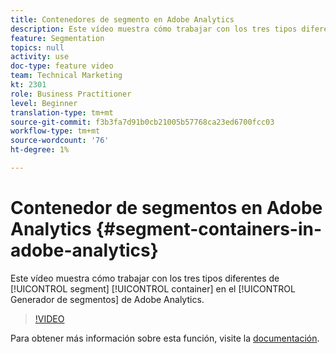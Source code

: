 ```yaml
---
title: Contenedores de segmento en Adobe Analytics
description: Este vídeo muestra cómo trabajar con los tres tipos diferentes de contenedores de segmento en el Generador de segmentos de Adobe Analytics.
feature: Segmentation
topics: null
activity: use
doc-type: feature video
team: Technical Marketing
kt: 2301
role: Business Practitioner
level: Beginner
translation-type: tm+mt
source-git-commit: f3b3fa7d91b0cb21005b57768ca23ed6700fcc03
workflow-type: tm+mt
source-wordcount: '76'
ht-degree: 1%

---
```



#   Contenedor de segmentos en Adobe Analytics  {#segment-containers-in-adobe-analytics}

Este vídeo muestra cómo trabajar con los tres tipos diferentes de [!UICONTROL segment] [!UICONTROL container] en el [!UICONTROL Generador de segmentos] de Adobe Analytics.

>[!VIDEO](https://video.tv.adobe.com/v/25401/?quality=12)

Para obtener más información sobre esta función, visite la [documentación](https://marketing.adobe.com/resources/help/en_US/analytics/segment/index.html?f=seg_build_ui).
